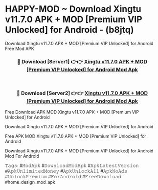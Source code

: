 # HAPPY-MOD ~ Download Xingtu v11.7.0 APK + MOD [Premium VIP Unlocked] for Android - (b8jtq)
Download Xingtu v11.7.0 APK + MOD [Premium VIP Unlocked] for Android Free Mod APK

<div align="center">
<h3>🔴 Download [Server1] 👉👉 <a href="https://apk-comot.site?title=Xingtu_v11.7.0_APK_+_MOD_[Premium_VIP_Unlocked]_for_Android">Xingtu v11.7.0 APK + MOD [Premium VIP Unlocked] for Android Mod Apk</a></h3><br>

<h3>🔴 Download [Server2] 👉👉 <a href="https://apk-comot.site?title=Xingtu_v11.7.0_APK_+_MOD_[Premium_VIP_Unlocked]_for_Android">Xingtu v11.7.0 APK + MOD [Premium VIP Unlocked] for Android Mod Apk</a></h3>
</div>


Free Download APK MOD Xingtu v11.7.0 APK + MOD [Premium VIP Unlocked] for Android

Download Xingtu v11.7.0 APK + MOD [Premium VIP Unlocked] for Android 

Free APK MOD Xingtu v11.7.0 APK + MOD [Premium VIP Unlocked] for Android 

Download Xingtu v11.7.0 APK + MOD [Premium VIP Unlocked] for Android Mod For Android

𝚃𝚊𝚐𝚜: #𝙼𝚘𝚍𝙰𝚙𝚔 #𝙳𝚘𝚠𝚗𝚕𝚘𝚊𝚍𝙼𝚘𝚍𝙰𝚙𝚔 #𝙰𝚙𝚔𝙻𝚊𝚝𝚎𝚜𝚝𝚅𝚎𝚛𝚜𝚒𝚘𝚗 #𝙰𝚙𝚔𝚄𝚗𝚕𝚒𝚖𝚒𝚝𝚎𝚍𝙼𝚘𝚗𝚎𝚢 #𝙰𝚙𝚔𝚄𝚗𝚕𝚘𝚌𝚔𝙰𝚕𝚕 #𝙰𝚙𝚔𝙽𝚘𝙰𝚍𝚜 #𝚄𝚗𝚕𝚘𝚌𝚔𝙿𝚛𝚎𝚖𝚒𝚞𝚖 #𝙵𝚘𝚛𝙰𝚗𝚍𝚛𝚘𝚒𝚍 #𝙵𝚛𝚎𝚎𝙳𝚘𝚠𝚗𝚕𝚘𝚊𝚍 #home_design_mod_apk